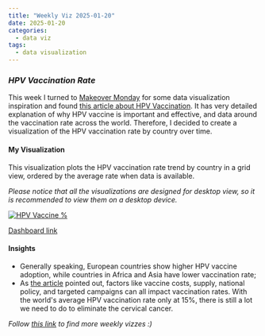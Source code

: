 ```yaml
---
title: "Weekly Viz 2025-01-20"
date: 2025-01-20
categories:
  - data viz
tags:
  - data visualization
---
```


### *HPV Vaccination Rate*

This week I turned to [Makeover Monday](https://makeovermonday.co.uk/) for some data visualization inspiration and found [this article about HPV Vaccination](https://ourworldindata.org/hpv-vaccination-world-can-eliminate-cervical-cancer). It has very detailed explanation of why HPV vaccine is important and effective, and data around the vaccination rate across the world. Therefore, I decided to create a visualization of the HPV vaccination rate by country over time.  

#### My Visualization

This visualization plots the HPV vaccination rate trend by country in a grid view, ordered by the average rate when data is available.  

*Please notice that all the visualizations are designed for desktop view, so it is recommended to view them on a desktop device.*  

<div class='tableauPlaceholder' id='viz1737428329099' style='position: relative'>
  <noscript><a href='#'>
    <img alt='HPV Vaccine % ' src='https:&#47;&#47;public.tableau.com&#47;static&#47;images&#47;HP&#47;HPVVaccinationRate_17374275573780&#47;HPVVaccine&#47;1_rss.png' style='border: none' />
  </a></noscript>
  <object class='tableauViz'  style='display:none;'>
    <param name='host_url' value='https%3A%2F%2Fpublic.tableau.com%2F' />
    <param name='embed_code_version' value='3' />
    <param name='site_root' value='' />
    <param name='name' value='HPVVaccinationRate_17374275573780&#47;HPVVaccine' />
    <param name='tabs' value='no' />
    <param name='toolbar' value='yes' />
    <param name='static_image' value='https:&#47;&#47;public.tableau.com&#47;static&#47;images&#47;HP&#47;HPVVaccinationRate_17374275573780&#47;HPVVaccine&#47;1.png' />
    <param name='animate_transition' value='yes' />
    <param name='display_static_image' value='yes' />
    <param name='display_spinner' value='yes' />
    <param name='display_overlay' value='yes' />
    <param name='display_count' value='yes' />
    <param name='language' value='en-US' />
  </object></div>           
  <script type='text/javascript'>       
    var divElement = document.getElementById('viz1737428329099');     
    var vizElement = divElement.getElementsByTagName('object')[0];      
    if ( divElement.offsetWidth > 800 ) { vizElement.style.width='800px';vizElement.style.height='1227px';} else if ( divElement.offsetWidth > 500 ) { vizElement.style.width='800px';vizElement.style.height='1227px';} else { vizElement.style.width='100%';vizElement.style.height='727px';}        
    var scriptElement = document.createElement('script');           
    scriptElement.src = 'https://public.tableau.com/javascripts/api/viz_v1.js';     
    vizElement.parentNode.insertBefore(scriptElement, vizElement);            
  </script>

[Dashboard link](https://haproxy-traffic-splitter/views/HPVVaccinationRate_17374275573780/HPVVaccine?:language=en-US&:sid=&:redirect=auth&:display_count=n&:origin=viz_share_link)
  
#### Insights
* Generally speaking, European countries show higher HPV vaccine adoption, while countries in Africa and Asia have lower vaccination rate;
* As [the article](https://ourworldindata.org/hpv-vaccination-world-can-eliminate-cervical-cancer) pointed out, factors like vaccine costs, supply, national policy, and targeted campaigns can all impact vaccination rates. With the world's average HPV vaccination rate only at 15%, there is still a lot we need to do to eliminate the cervical cancer.  
  
*Follow [this link](https://yudong-94.github.io/personal-website/project/WeeklyViz2025/) to find more weekly vizzes :)*
